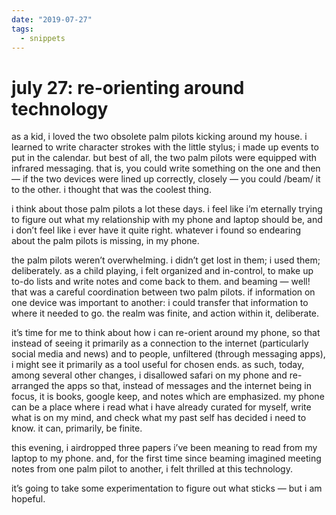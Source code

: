 ```yaml
---
date: "2019-07-27"
tags:
  - snippets
---
```

# july 27: re-orienting around technology

as a kid, i loved the two obsolete palm pilots kicking around my house. i learned to write character strokes with the little stylus; i made up events to put in the calendar. but best of all, the two palm pilots were equipped with infrared messaging. that is, you could write something on the one and then — if the two devices were lined up correctly, closely — you could /beam/ it to the other. i thought that was the coolest thing.

i think about those palm pilots a lot these days. i feel like i’m eternally trying to figure out what my relationship with my phone and laptop should be, and i don’t feel like i ever have it quite right. whatever i found so endearing about the palm pilots is missing, in my phone.

the palm pilots weren’t overwhelming. i didn’t get lost in them; i used them; deliberately. as a child playing, i felt organized and in-control, to make up to-do lists and write notes and come back to them. and beaming — well! that was a careful coordination between two palm pilots. if information on one device was important to another: i could transfer that information to where it needed to go. the realm was finite, and action within it, deliberate.

it’s time for me to think about how i can re-orient around my phone, so that instead of seeing it primarily as a connection to the internet (particularly social media and news) and to people, unfiltered (through messaging apps), i might see it primarily as a tool useful for chosen ends. as such, today, among several other changes, i disallowed safari on my phone and re-arranged the apps so that, instead of messages and the internet being in focus, it is books, google keep, and notes which are emphasized. my phone can be a place where i read what i have already curated for myself, write what is on my mind, and check what my past self has decided i need to know. it can, primarily, be finite.

this evening, i airdropped three papers i’ve been meaning to read from my laptop to my phone. and, for the first time since beaming imagined meeting notes from one palm pilot to another, i felt thrilled at this technology.

it’s going to take some experimentation to figure out what sticks — but i am hopeful.
